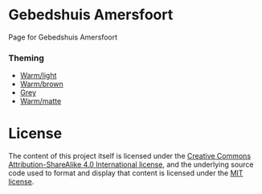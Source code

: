 Gebedshuis Amersfoort
====================

Page for Gebedshuis Amersfoort

### Theming
* [Warm/light](https://kuler.adobe.com/Warm-stones-color-theme-169225/)
* [Warm/brown](https://kuler.adobe.com/warm-color-theme-1149809/)
* [Grey](https://kuler.adobe.com/Warm-Grays-color-theme-155715/)
* [Warm/matte](https://kuler.adobe.com/Recycled-Red-color-theme-160935/)

License
=======

The content of this project itself is licensed under the
[Creative Commons Attribution-ShareAlike 4.0 International license](http://creativecommons.org/licenses/by-sa/4.0/deed),
and the underlying source code used to format and display that content
is licensed under the [MIT license](https://github.com/DotYou/gebedshuisamersfoort/blob/master/LICENSE).
